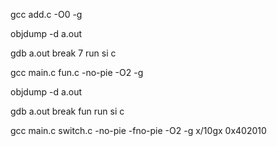 
gcc add.c -O0 -g

objdump -d a.out

gdb a.out
break 7
run
si
c


gcc main.c fun.c -no-pie -O2 -g

objdump -d a.out

gdb a.out
break fun
run
si
c

gcc main.c switch.c -no-pie -fno-pie -O2 -g
x/10gx 0x402010
